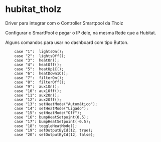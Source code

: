 # hubitat_tholz
Driver para integrar com o Controller Smartpool da Tholz

Configurar o SmartPool e pegar o IP dele, na mesma Rede que a Hubitat. 



Alguns comandos para usar no dashboard com tipo Button.


        case "1":  lightsOn();                   
        case "2":  lightsOff();                  
        case "3":  heatOn();                     
        case "4":  heatOff();                    
        case "5":  heatUp1C();                   
        case "6":  heatDown1C();                 
        case "7":  filterOn();                   
        case "8":  filterOff();                  
        case "9":  aux1On();                     
        case "10": aux1Off();                    
        case "11": aux2On();                     
        case "12": aux2Off();                    
        case "13": setHeatMode("Automático");    
        case "14": setHeatMode("Ligado");        
        case "15": setHeatMode("Off");           
        case "16": bumpHeatSetpoint(0.5);           
        case "17": bumpHeatSetpoint(-0.5);          
        case "18": toggleHeatMode();             
        case "19": setOutputById(12, true);         
        case "20": setOutputById(12, false);        
